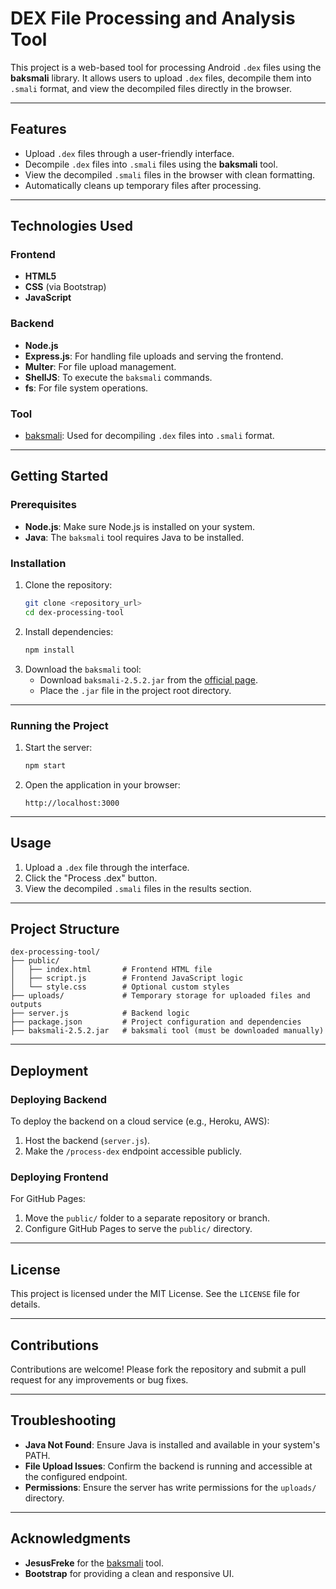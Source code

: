# **DEX File Processing and Analysis Tool**

This project is a web-based tool for processing Android `.dex` files using the **baksmali** library. It allows users to upload `.dex` files, decompile them into `.smali` format, and view the decompiled files directly in the browser.

---

## **Features**
- Upload `.dex` files through a user-friendly interface.
- Decompile `.dex` files into `.smali` files using the **baksmali** tool.
- View the decompiled `.smali` files in the browser with clean formatting.
- Automatically cleans up temporary files after processing.

---

## **Technologies Used**
### **Frontend**
- **HTML5**
- **CSS** (via Bootstrap)
- **JavaScript**

### **Backend**
- **Node.js**
- **Express.js**: For handling file uploads and serving the frontend.
- **Multer**: For file upload management.
- **ShellJS**: To execute the `baksmali` commands.
- **fs**: For file system operations.

### **Tool**
- [baksmali](https://bitbucket.org/JesusFreke/smali/downloads/): Used for decompiling `.dex` files into `.smali` format.

---

## **Getting Started**

### **Prerequisites**
- **Node.js**: Make sure Node.js is installed on your system.
- **Java**: The `baksmali` tool requires Java to be installed.

### **Installation**
1. Clone the repository:
   ```bash
   git clone <repository_url>
   cd dex-processing-tool
   ```
2. Install dependencies:
   ```bash
   npm install
   ```
3. Download the `baksmali` tool:
   - Download `baksmali-2.5.2.jar` from the [official page](https://bitbucket.org/JesusFreke/smali/downloads/).
   - Place the `.jar` file in the project root directory.

---

### **Running the Project**
1. Start the server:
   ```bash
   npm start
   ```
2. Open the application in your browser:
   ```
   http://localhost:3000
   ```

---

## **Usage**
1. Upload a `.dex` file through the interface.
2. Click the "Process .dex" button.
3. View the decompiled `.smali` files in the results section.

---

## **Project Structure**

```
dex-processing-tool/
├── public/
│   ├── index.html       # Frontend HTML file
│   ├── script.js        # Frontend JavaScript logic
│   └── style.css        # Optional custom styles
├── uploads/             # Temporary storage for uploaded files and outputs
├── server.js            # Backend logic
├── package.json         # Project configuration and dependencies
├── baksmali-2.5.2.jar   # baksmali tool (must be downloaded manually)
```

---

## **Deployment**

### **Deploying Backend**
To deploy the backend on a cloud service (e.g., Heroku, AWS):
1. Host the backend (`server.js`).
2. Make the `/process-dex` endpoint accessible publicly.

### **Deploying Frontend**
For GitHub Pages:
1. Move the `public/` folder to a separate repository or branch.
2. Configure GitHub Pages to serve the `public/` directory.

---

## **License**
This project is licensed under the MIT License. See the `LICENSE` file for details.

---

## **Contributions**
Contributions are welcome! Please fork the repository and submit a pull request for any improvements or bug fixes.

---

## **Troubleshooting**
- **Java Not Found**: Ensure Java is installed and available in your system's PATH.
- **File Upload Issues**: Confirm the backend is running and accessible at the configured endpoint.
- **Permissions**: Ensure the server has write permissions for the `uploads/` directory.

---

## **Acknowledgments**
- **JesusFreke** for the [baksmali](https://bitbucket.org/JesusFreke/smali/downloads/) tool.
- **Bootstrap** for providing a clean and responsive UI.
